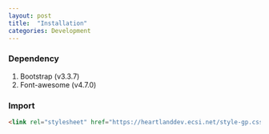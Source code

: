 ```yaml
---
layout: post
title:  "Installation"
categories: Development
---
```


### Dependency
1. Bootstrap (v3.3.7)
2. Font-awesome (v4.7.0)

### Import
```html
<link rel="stylesheet" href="https://heartlanddev.ecsi.net/style-gp.css">
```